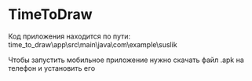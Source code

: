 # TimeToDraw
Код приложения находится по пути: time_to_draw\app\src\main\java\com\example\suslik

Чтобы запустить мобильное приложение нужно скачать файл .apk на телефон и установить его
